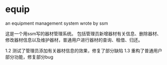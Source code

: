 # equip
an equipment management system wrote by ssm

这是一个用ssm写的器材管理系统。
包括管理员新增器材有关信息、删除器材、修改器材信息以及维护器材，普通用户进行器材的查询、租借、归还。

1.2 测试了管理员添加有关器材信息的效果，修复了部分缺陷
1.3 重构了普通用户部分功能，修复部分bug